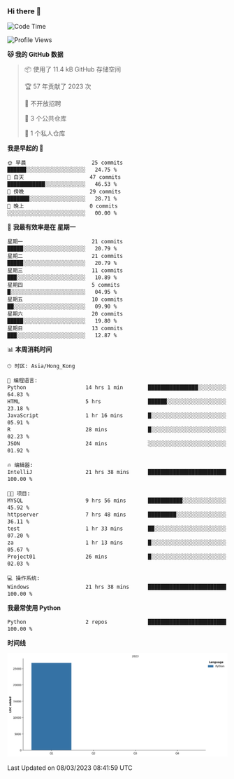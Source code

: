 ### Hi there 👋

<!--
**Mrzqd/Mrzqd** is a ✨ _special_ ✨ repository because its `README.md` (this file) appears on your GitHub profile.

Here are some ideas to get you started:

- 🔭 I’m currently working on ...
- 🌱 I’m currently learning ...
- 👯 I’m looking to collaborate on ...
- 🤔 I’m looking for help with ...
- 💬 Ask me about ...
- 📫 How to reach me: ...
- 😄 Pronouns: ...
- ⚡ Fun fact: ...
-->
<!--START_SECTION:waka-->
![Code Time](http://img.shields.io/badge/Code%20Time-46%20hrs%2036%20mins-blue)

![Profile Views](http://img.shields.io/badge/%E4%B8%AA%E4%BA%BA%E8%B5%84%E6%96%99%E8%A7%82%E7%9C%8B%E6%AC%A1%E6%95%B0-10-blue)

**🐱 我的 GitHub 数据** 

> 📦  使用了 11.4 kB GitHub 存储空间 
 > 
> 🏆 57 年贡献了 2023 次
 > 
> 🚫 不开放招聘
 > 
> 📜 3 个公共仓库 
 > 
> 🔑 1 个私人仓库 
 > 
**我是早起的 🐤** 

```text
🌞 早晨                     25 commits          ██████░░░░░░░░░░░░░░░░░░░   24.75 % 
🌆 白天                     47 commits          ████████████░░░░░░░░░░░░░   46.53 % 
🌃 傍晚                     29 commits          ███████░░░░░░░░░░░░░░░░░░   28.71 % 
🌙 晚上                     0 commits           ░░░░░░░░░░░░░░░░░░░░░░░░░   00.00 % 
```
📅 **我最有效率是在 星期一** 

```text
星期一                      21 commits          █████░░░░░░░░░░░░░░░░░░░░   20.79 % 
星期二                      21 commits          █████░░░░░░░░░░░░░░░░░░░░   20.79 % 
星期三                      11 commits          ███░░░░░░░░░░░░░░░░░░░░░░   10.89 % 
星期四                      5 commits           █░░░░░░░░░░░░░░░░░░░░░░░░   04.95 % 
星期五                      10 commits          ██░░░░░░░░░░░░░░░░░░░░░░░   09.90 % 
星期六                      20 commits          █████░░░░░░░░░░░░░░░░░░░░   19.80 % 
星期日                      13 commits          ███░░░░░░░░░░░░░░░░░░░░░░   12.87 % 
```


📊 **本周消耗时间** 

```text
🕑︎ 时区: Asia/Hong_Kong

💬 编程语言: 
Python                   14 hrs 1 min        ████████████████░░░░░░░░░   64.83 % 
HTML                     5 hrs               ██████░░░░░░░░░░░░░░░░░░░   23.18 % 
JavaScript               1 hr 16 mins        █░░░░░░░░░░░░░░░░░░░░░░░░   05.91 % 
R                        28 mins             █░░░░░░░░░░░░░░░░░░░░░░░░   02.23 % 
JSON                     24 mins             ░░░░░░░░░░░░░░░░░░░░░░░░░   01.92 % 

🔥 编辑器: 
IntelliJ                 21 hrs 38 mins      █████████████████████████   100.00 % 

🐱‍💻 项目: 
MYSQL                    9 hrs 56 mins       ███████████░░░░░░░░░░░░░░   45.92 % 
httpserver               7 hrs 48 mins       █████████░░░░░░░░░░░░░░░░   36.11 % 
test                     1 hr 33 mins        ██░░░░░░░░░░░░░░░░░░░░░░░   07.20 % 
za                       1 hr 13 mins        █░░░░░░░░░░░░░░░░░░░░░░░░   05.67 % 
Project01                26 mins             █░░░░░░░░░░░░░░░░░░░░░░░░   02.03 % 

💻 操作系统: 
Windows                  21 hrs 38 mins      █████████████████████████   100.00 % 
```

**我最常使用 Python** 

```text
Python                   2 repos             █████████████████████████   100.00 % 
```



**时间线**

![Lines of Code chart](https://raw.githubusercontent.com/Mrzqd/Mrzqd/main/assets/bar_graph.png)


 Last Updated on 08/03/2023 08:41:59 UTC
<!--END_SECTION:waka-->
